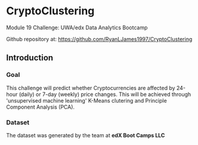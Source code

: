 # CryptoClustering

Module 19 Challenge: UWA/edx Data Analytics Bootcamp

Github repository at: https://github.com/RyanLJames1997/CryptoClustering

## Introduction

### Goal

This challenge will predict whether Cryptocurrencies are affected by 24-hour (daily) or 7-day (weekly) price changes. This will be achieved through 'unsupervised machine learning' K-Means clutering and Principle Component Analysis (PCA).

### Dataset

The dataset was generated by the team at **edX Boot Camps LLC**

